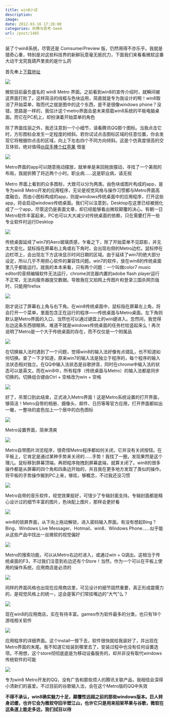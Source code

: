 ```yaml
---
title: win8小试
description: 
image: 
date: 2012-03-16 17:28:00
categories: 折腾与思考-Geek
url: /post/1485
---
```


装了个win8系统，尽管还是 ComsumerPreview 版，仍然用得不亦乐乎。我就是猎奇心重，特别是对这些科技界的新鲜玩意毫无抵抗力，下面我们来看看微软这番大动干戈究竟葫芦里卖的是什么药

首先奉上[下载地址](http://win8e.com/xiazai/3430.html)

![](https://cdn.victor42.work/posts/2012-03/03-16/1.jpg)

微软目前最负盛名的 win8 Metro 界面。之前看到win8的宣传介绍时，就瞬间被这界面打败了。这样简洁的线框与色块运用，简直就是专为我设计的啊！win8取消了开始菜单，取而代之就是图中的这个东西，是不是很像windows phone？没错，思路是一样的，我估计这个metro界面会是未来搭载win8系统的平板电脑桌面。而它在PC机上，却扮演着开始菜单的角色

除了界面炫丽之外，我还注意到一个小细节，请看腾讯QQ那个图标。当我点击它时，方形图标会发生一定程度的倾斜。若你试试点击图标区域的任意位置，你会发现它将根据你点击的区域，向上下左右四个不同方向倾斜。这是个仿真度很高的交互体验，绝对值得[@双手捧个红苹果](http://weibo.com/oneapple "小帅") 借鉴

![](https://cdn.victor42.work/posts/2012-03/03-16/2.jpg)

Metro界面的app可以随意拖动摆放，就单单是来回拖放摆动，寻找了一个美观的布局，我就折腾了将近两个小时。职业病……这是职业病，请无视

Metro 界面上看到的众多图标，大致可以分为两类。由色块或图片构成的app，是专为win8 Metro开发的应用程序，无论是视觉风格与操作习惯都与Metro界面高度融合。而由小图标构成的app，则是windows传统桌面中的应用程序，打开这些app，将会启动windows传统桌面。我们可以注意到，Desktop在这里已经被弱化成了一个app，尽管这仍是表面文章，却已经能够看出微软颠覆的决心。有朝一日Metro软件丰富起来，PC也可以大大减少对传统桌面的依赖，只在需要打开一些专业软件时运行Desktop

![](https://cdn.victor42.work/posts/2012-03/03-16/3.jpg)

传统桌面延续了win7的Aero玻璃质感，乍看之下，除了开始菜单不见踪影，并无太大变化。鼠标指在屏幕右上角或右下角时，会出现右侧的Metro边栏。鼠标停在边栏项上，会出现左下方这块显示时间日期的区域。由于延续了win7的绝大部分设定，所以几乎不用担心软件的兼容性问题。win7的软件，放在win8的传统桌面里几乎都能运行。就我的本本来看，只有两个问题：一个叫做color7 music editor的音频编辑软件无法运行，chrome浏览器内置的adobe flash player运行不正常，无法向服务器提交数据。导致我在又拍网上传图片和登录三国杀网页版时，只能用firefox

![](https://cdn.victor42.work/posts/2012-03/03-16/4.jpg)

刚才说过了屏幕右上角与右下角。在win8传统桌面中，鼠标指在屏幕左上角，将会打开一个菜单，里面包含正在运行的程序——传统桌面与Metro桌面。左下角则默认是Metro界面的入口，当然也可以通过键盘上的win键进入。忽然间，我觉得左边这条东西很眼熟，难道不就是windows传统桌面的任务栏给竖起来么！再次说明了Metro是一个大于传统桌面的存在，而不仅仅是一个附属品

![](https://cdn.victor42.work/posts/2012-03/03-16/5.jpg)

在切换输入法时遇到了一个问题，觉得win8的输入法好像有点错乱，也不知道如何切换。查了一下才知道，原来win7的输入法是独立于程序的，每个程序的输入法状态相对独立。在QQ中输入法状态是谷歌拼音，同时在chrome中输入法的状态可以是英文。而在win8中，所有程序（传统桌面与Metro）的输入法都是同步切换的。切换组合键由Ctrl + 空格改为win + 空格

![](https://cdn.victor42.work/posts/2012-03/03-16/6.jpg)

好了，吊胃口到此结束，正式进入Metro界面！这是Metro系统设置的打开界面，够简洁！Metro自带的相册、摄像头、邮件、日历等等官方应用，打开界面都如出一辙，一整块的底色加上一个居中的白色图标

![](https://cdn.victor42.work/posts/2012-03/03-16/7.jpg)

Metro设置界面，简单清爽

![](https://cdn.victor42.work/posts/2012-03/03-16/8.jpg)

Metro自带图片浏览程序，很奇怪Metro程序都如何关闭，它并没有关闭按钮。在平板上，它肯定是通过某种手势来关闭的……手势！我找了一圈，发现果然是这个理儿。鼠标移到屏幕顶端，再把程序拖拽到屏幕底端，就算关闭了。win8的很多操作都是从屏幕的四个角和四条边开始的，并且我在更多地方发现了类似的操作。将平板的手势操作搬到PC上来，够炫，够概念，不过我还没习惯

![](https://cdn.victor42.work/posts/2012-03/03-16/9.jpg)

Metro自带的音乐软件，视觉效果挺好，可惜少了专辑封面支持。专辑封面都是精心设计过的细节丰富的图片，色块配上图片，那样会更好看

![](https://cdn.victor42.work/posts/2012-03/03-16/10.jpg)

win8的锁屏界面，从下向上拖动解锁，进入密码输入界面。有没有想起Bing？Bing、Windows Live Messager、Hotmail、win8、Windows Phone……似乎能从这些产品中找出一丝微软的视觉偏好

![](https://cdn.victor42.work/posts/2012-03/03-16/11.jpg)

Metro的搜索功能，可以从Metro右边栏进入，或通过win + Q调出。这相当于传统桌面的F3，不过我们注意到右边还有个Store！当然，作为一个可以在平板上使用的操作系统，应用商店是必须的

![](https://cdn.victor42.work/posts/2012-03/03-16/12.jpg)

同样的界面风格也出现在应用商店里，可见设计的细节固然重要，真正形成震慑力的，是视觉风格上的统一，这会是客户们常挂嘴边的“大气”么？

![](https://cdn.victor42.work/posts/2012-03/03-16/13.jpg)

现在win8的应用商店，实在有待丰富。games作为软件最多的分类，也只有18个游戏相关软件

![](https://cdn.victor42.work/posts/2012-03/03-16/14.jpg)

应用程序的详细界面。这个install一按下去，软件很快就给我装好了，并出现在Metro界面的末尾。我不知道它给装到哪里去了，安装过程中也没有任何设置选项。不用想，这个store彻彻底底是为移动设备服务的，却并非没有取代windows传统软件的可能

![](https://cdn.victor42.work/posts/2012-03/03-16/15.jpg)

专为win8 Metro开发的QQ，没有广告和那些烦人的腾讯关联产品，我相信会深得小清新们的喜爱。不过目前的谷歌输入法，会在这个Metro版的QQ中失效

**不得不承认，win8确实魅力十足，颠覆性远超之前的那些windows版本。巨人转身迟缓，也许它会为微软夺回半壁江山，也许它只是用来招架苹果与谷歌，微软在这条道上能走多远，我们拭目以待**